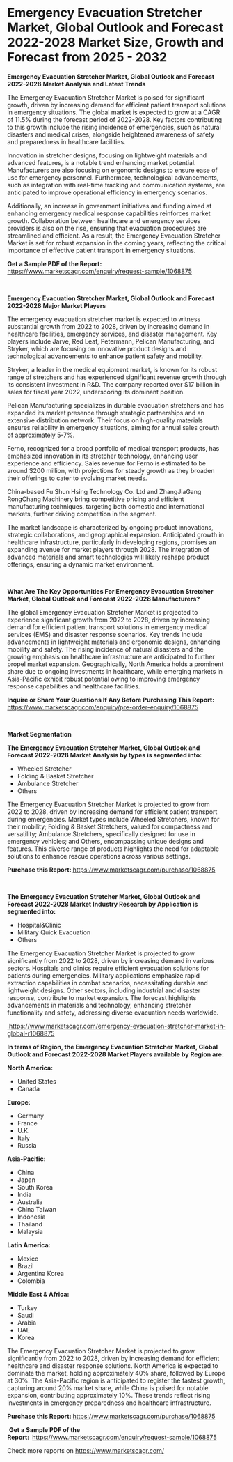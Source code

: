 <p><h1>Emergency Evacuation Stretcher Market, Global Outlook and Forecast 2022-2028 Market Size, Growth and Forecast from 2025 - 2032</h1></p><p><strong>Emergency Evacuation Stretcher Market, Global Outlook and Forecast 2022-2028 Market Analysis and Latest Trends</strong></p>
<p><p>The Emergency Evacuation Stretcher Market is poised for significant growth, driven by increasing demand for efficient patient transport solutions in emergency situations. The global market is expected to grow at a CAGR of 11.5% during the forecast period of 2022-2028. Key factors contributing to this growth include the rising incidence of emergencies, such as natural disasters and medical crises, alongside heightened awareness of safety and preparedness in healthcare facilities.</p><p>Innovation in stretcher designs, focusing on lightweight materials and advanced features, is a notable trend enhancing market potential. Manufacturers are also focusing on ergonomic designs to ensure ease of use for emergency personnel. Furthermore, technological advancements, such as integration with real-time tracking and communication systems, are anticipated to improve operational efficiency in emergency scenarios.</p><p>Additionally, an increase in government initiatives and funding aimed at enhancing emergency medical response capabilities reinforces market growth. Collaboration between healthcare and emergency services providers is also on the rise, ensuring that evacuation procedures are streamlined and efficient. As a result, the Emergency Evacuation Stretcher Market is set for robust expansion in the coming years, reflecting the critical importance of effective patient transport in emergency situations.</p></p>
<p><strong>Get a Sample PDF of the Report:&nbsp;</strong> <a href="https://www.marketscagr.com/enquiry/request-sample/1068875?utm_campaign=2470&utm_medium=2&utm_source=Github&utm_content=ia&utm_term=21032025&utm_id=emergency-evacuation-stretcher-market-global-outlook-and-forecast-2022-2028">https://www.marketscagr.com/enquiry/request-sample/1068875</a></p>
<p>&nbsp;</p>
<p><strong>Emergency Evacuation Stretcher Market, Global Outlook and Forecast 2022-2028 Major Market Players</strong></p>
<p><p>The emergency evacuation stretcher market is expected to witness substantial growth from 2022 to 2028, driven by increasing demand in healthcare facilities, emergency services, and disaster management. Key players include Jarve, Red Leaf, Petermann, Pelican Manufacturing, and Stryker, which are focusing on innovative product designs and technological advancements to enhance patient safety and mobility.</p><p>Stryker, a leader in the medical equipment market, is known for its robust range of stretchers and has experienced significant revenue growth through its consistent investment in R&D. The company reported over $17 billion in sales for fiscal year 2022, underscoring its dominant position.</p><p>Pelican Manufacturing specializes in durable evacuation stretchers and has expanded its market presence through strategic partnerships and an extensive distribution network. Their focus on high-quality materials ensures reliability in emergency situations, aiming for annual sales growth of approximately 5-7%.</p><p>Ferno, recognized for a broad portfolio of medical transport products, has emphasized innovation in its stretcher technology, enhancing user experience and efficiency. Sales revenue for Ferno is estimated to be around $200 million, with projections for steady growth as they broaden their offerings to cater to evolving market needs.</p><p>China-based Fu Shun Hsing Technology Co. Ltd and ZhangJiaGang RongChang Machinery bring competitive pricing and efficient manufacturing techniques, targeting both domestic and international markets, further driving competition in the segment.</p><p>The market landscape is characterized by ongoing product innovations, strategic collaborations, and geographical expansion. Anticipated growth in healthcare infrastructure, particularly in developing regions, promises an expanding avenue for market players through 2028. The integration of advanced materials and smart technologies will likely reshape product offerings, ensuring a dynamic market environment.</p></p>
<p>&nbsp;</p>
<p><strong>What Are The Key Opportunities For Emergency Evacuation Stretcher Market, Global Outlook and Forecast 2022-2028 Manufacturers?</strong></p>
<p><p>The global Emergency Evacuation Stretcher Market is projected to experience significant growth from 2022 to 2028, driven by increasing demand for efficient patient transport solutions in emergency medical services (EMS) and disaster response scenarios. Key trends include advancements in lightweight materials and ergonomic designs, enhancing mobility and safety. The rising incidence of natural disasters and the growing emphasis on healthcare infrastructure are anticipated to further propel market expansion. Geographically, North America holds a prominent share due to ongoing investments in healthcare, while emerging markets in Asia-Pacific exhibit robust potential owing to improving emergency response capabilities and healthcare facilities.</p></p>
<p><strong>Inquire or Share Your Questions If Any Before Purchasing This Report:</strong> <a href="https://www.marketscagr.com/enquiry/pre-order-enquiry/1068875?utm_campaign=2470&utm_medium=2&utm_source=Github&utm_content=ia&utm_term=21032025&utm_id=emergency-evacuation-stretcher-market-global-outlook-and-forecast-2022-2028">https://www.marketscagr.com/enquiry/pre-order-enquiry/1068875</a></p>
<p>&nbsp;</p>
<p><strong>Market Segmentation</strong></p>
<p><strong>The Emergency Evacuation Stretcher Market, Global Outlook and Forecast 2022-2028 Market Analysis by types is segmented into:</strong></p>
<p><ul><li>Wheeled Stretcher</li><li>Folding & Basket Stretcher</li><li>Ambulance Stretcher</li><li>Others</li></ul></p>
<p><p>The Emergency Evacuation Stretcher Market is projected to grow from 2022 to 2028, driven by increasing demand for efficient patient transport during emergencies. Market types include Wheeled Stretchers, known for their mobility; Folding & Basket Stretchers, valued for compactness and versatility; Ambulance Stretchers, specifically designed for use in emergency vehicles; and Others, encompassing unique designs and features. This diverse range of products highlights the need for adaptable solutions to enhance rescue operations across various settings.</p></p>
<p><strong>Purchase this Report:&nbsp;</strong><a href="https://www.marketscagr.com/purchase/1068875?utm_campaign=2470&utm_medium=2&utm_source=Github&utm_content=ia&utm_term=21032025&utm_id=emergency-evacuation-stretcher-market-global-outlook-and-forecast-2022-2028">https://www.marketscagr.com/purchase/1068875</a></p>
<p>&nbsp;</p>
<p><strong>The Emergency Evacuation Stretcher Market, Global Outlook and Forecast 2022-2028 Market Industry Research by Application is segmented into:</strong></p>
<p><ul><li>Hospital&Clinic</li><li>Military Quick Evacuation</li><li>Others</li></ul></p>
<p><p>The Emergency Evacuation Stretcher Market is projected to grow significantly from 2022 to 2028, driven by increasing demand in various sectors. Hospitals and clinics require efficient evacuation solutions for patients during emergencies. Military applications emphasize rapid extraction capabilities in combat scenarios, necessitating durable and lightweight designs. Other sectors, including industrial and disaster response, contribute to market expansion. The forecast highlights advancements in materials and technology, enhancing stretcher functionality and safety, addressing diverse evacuation needs worldwide.</p></p>
<p><a href="https://www.marketscagr.com/emergency-evacuation-stretcher-market-in-global-r1068875?utm_campaign=2470&utm_medium=2&utm_source=Github&utm_content=ia&utm_term=21032025&utm_id=emergency-evacuation-stretcher-market-global-outlook-and-forecast-2022-2028">&nbsp;https://www.marketscagr.com/emergency-evacuation-stretcher-market-in-global-r1068875</a></p>
<p><strong>In terms of Region, the Emergency Evacuation Stretcher Market, Global Outlook and Forecast 2022-2028 Market Players available by Region are:</strong></p>
<p>
    <p> <strong> North America: </strong>
        <ul>
            <li>United States</li>
            <li>Canada</li>
        </ul>
        </p> 
    <p> <strong> Europe: </strong>
        <ul>
            <li>Germany</li>
            <li>France</li>
            <li>U.K.</li>
            <li>Italy</li>
            <li>Russia</li>
        </ul>
        </p> 
    <p> <strong> Asia-Pacific: </strong>
        <ul>
            <li>China</li>
            <li>Japan</li>
            <li>South Korea</li>
            <li>India</li>
            <li>Australia</li>
            <li>China Taiwan</li>
            <li>Indonesia</li>
            <li>Thailand</li>
            <li>Malaysia</li>
        </ul>
        </p> 
    <p> <strong> Latin America: </strong>
        <ul>
            <li>Mexico</li>
            <li>Brazil</li>
            <li>Argentina Korea</li>
            <li>Colombia</li>
        </ul>
        </p> 
    <p> <strong> Middle East & Africa: </strong>
        <ul>
            <li>Turkey</li>
            <li>Saudi</li>
            <li>Arabia</li>
            <li>UAE</li>
            <li>Korea</li>
        </ul>
    </p>
    </p>
<p><p>The Emergency Evacuation Stretcher Market is projected to grow significantly from 2022 to 2028, driven by increasing demand for efficient healthcare and disaster response solutions. North America is expected to dominate the market, holding approximately 40% share, followed by Europe at 30%. The Asia-Pacific region is anticipated to register the fastest growth, capturing around 20% market share, while China is poised for notable expansion, contributing approximately 10%. These trends reflect rising investments in emergency preparedness and healthcare infrastructure.</p></p>
<p><strong>Purchase this Report: </strong><a href="https://www.marketscagr.com/purchase/1068875?utm_campaign=2470&utm_medium=2&utm_source=Github&utm_content=ia&utm_term=21032025&utm_id=emergency-evacuation-stretcher-market-global-outlook-and-forecast-2022-2028">https://www.marketscagr.com/purchase/1068875</a></p>
<p>&nbsp;<strong>Get a Sample PDF of the Report:&nbsp;&nbsp;</strong><a href="https://www.marketscagr.com/enquiry/request-sample/1068875?utm_campaign=2470&utm_medium=2&utm_source=Github&utm_content=ia&utm_term=21032025&utm_id=emergency-evacuation-stretcher-market-global-outlook-and-forecast-2022-2028">https://www.marketscagr.com/enquiry/request-sample/1068875</a></p>
<p><strong></strong></p>
<p>Check more reports on <a href="https://www.marketscagr.com/?utm_campaign=2470&utm_medium=2&utm_source=Github&utm_content=ia&utm_term=21032025&utm_id=emergency-evacuation-stretcher-market-global-outlook-and-forecast-2022-2028">https://www.marketscagr.com/</a></p>